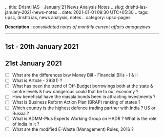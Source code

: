 .. title: Drishti IAS - January'21 News Analysis Notes
.. slug: drishti-ias-january-2021-news-notes
.. date: 2021-01-01 09:30 UTC+05:30
.. tags: upsc, drishti ias, news analysis, notes
.. category: upsc-pages

**Description** : *consolidated notes of monthly current affairs amagazines*

***
<!-- TEASER_END -->

## 1st - 20th January 2021

## 21st January 2021
- [ ] What are the differences b/w Money Bill - Financial Bills - I & II
- [ ] What is Article - 293(1) ? 
- [ ] What has been the trend of Off-Budget borrowings both at the state & centre levels & how dangerous could that be to our economy ? 
- [ ] How beneficial have the masala bonds been in attracting investments ? 
- [ ] What is Business Reform Action Plan (BRAP) ranking of states ? 
- [ ] Which country is the highest defence trading partner with India ? US or Russia ? 
- [ ] What is ADMM-Plus Experts Working Group on HADR ? What is the role of India in it ? 
- [ ] What are the modified E-Waste (Management) Rules, 2016 ? 
